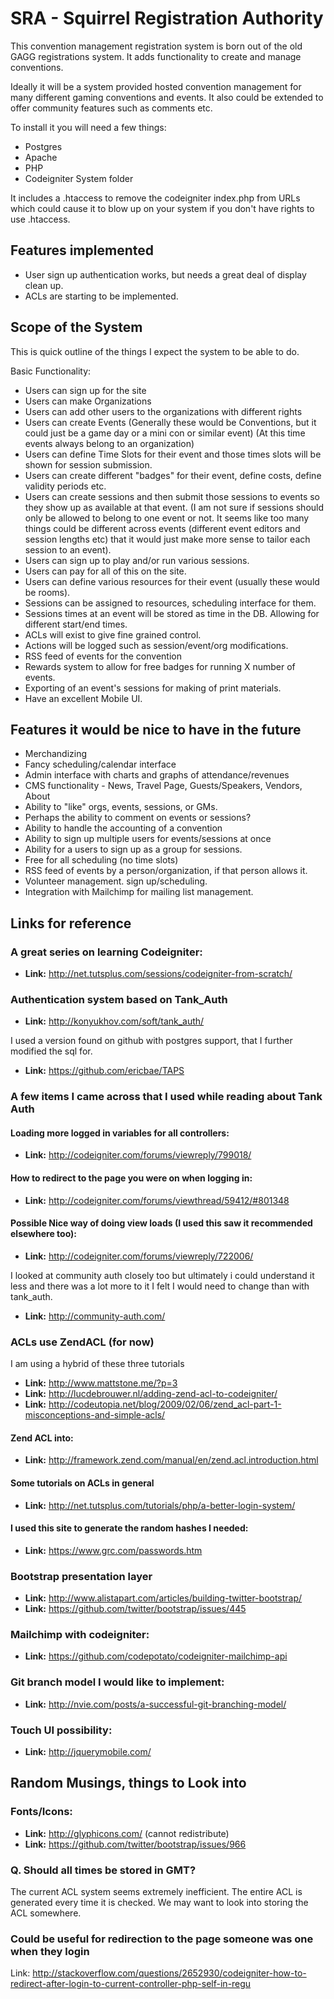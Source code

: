 SRA - Squirrel Registration Authority
=====================================

This convention management registration system is born out of the old GAGG registrations system. It adds functionality to create and manage conventions.

Ideally it will be a system provided hosted convention management for many different gaming conventions and events. It also could be extended to offer community features such as comments etc.

To install it you will need a few things:

* Postgres
* Apache
* PHP
* Codeigniter System folder

It includes a .htaccess to remove the codeigniter index.php from URLs which could cause it to blow up on your system if you don't have rights to use .htaccess.


Features implemented
--------------------

* User sign up authentication works, but needs a great deal of display clean up.
* ACLs are starting to be implemented.

Scope of the System
-------------------

This is quick outline of the things I expect the system to be able to do.

Basic Functionality:

* Users can sign up for the site
* Users can make Organizations
* Users can add other users to the organizations with different rights
* Users can create Events (Generally these would be Conventions, but it could just be a game day or a mini con or similar event) (At this time events always belong to an organization)
* Users can define Time Slots for their event and those times slots will be shown for session submission.
* Users can create different "badges" for their event, define costs, define validity periods etc.
* Users can create sessions and then submit those sessions to events so they show up as available at that event. (I am not sure if sessions should only be allowed to belong to one event or not. It seems like too many things could be different across events (different event editors and session lengths etc) that it would just make more sense to tailor each session to an event).
* Users can sign up to play and/or run various sessions.
* Users can pay for all of this on the site.
* Users can define various resources for their event (usually these would be rooms).
* Sessions can be assigned to resources, scheduling interface for them.
* Sessions times at an event will be stored as time in the DB. Allowing for different start/end times.
* ACLs will exist to give fine grained control.
* Actions will be logged such as session/event/org modifications.
* RSS feed of events for the convention
* Rewards system to allow for free badges for running X number of events.
* Exporting of an event's sessions for making of print materials.
* Have an excellent Mobile UI.
  
Features it would be nice to have in the future
-----------------------------------------------

* Merchandizing
* Fancy scheduling/calendar interface
* Admin interface with charts and graphs of attendance/revenues
* CMS functionality - News, Travel Page, Guests/Speakers, Vendors, About
* Ability to "like" orgs, events, sessions, or GMs.
* Perhaps the ability to comment on events or sessions?
* Ability to handle the accounting of a convention
* Ability to sign up multiple users for events/sessions at once
* Ability for a users to sign up as a group for sessions.
* Free for all scheduling (no time slots)
* RSS feed of events by a person/organization, if that person allows it.
* Volunteer management. sign up/scheduling.
* Integration with Mailchimp for mailing list management.

Links for reference
-------------------

### A great series on learning Codeigniter:

* **Link:** http://net.tutsplus.com/sessions/codeigniter-from-scratch/

### Authentication system based on Tank_Auth

* **Link:** http://konyukhov.com/soft/tank_auth/

I used a version found on github with postgres support, that I further modified the sql for.
 
* **Link:** https://github.com/ericbae/TAPS

### A few items I came across that I used while reading about Tank Auth
   
#### Loading more logged in variables for all controllers: 

* **Link:** http://codeigniter.com/forums/viewreply/799018/
   
#### How to redirect to the page you were on when logging in:

* **Link:** http://codeigniter.com/forums/viewthread/59412/#801348

#### Possible Nice way of doing view loads (I used this saw it recommended elsewhere too):

* **Link:** http://codeigniter.com/forums/viewreply/722006/

I looked at community auth closely too but ultimately i could understand it less and there was a lot more to it I felt I would need to change than with tank_auth.

* **Link:** http://community-auth.com/

### ACLs use ZendACL (for now)

I am using a hybrid of these three tutorials
 
* **Link:** http://www.mattstone.me/?p=3
* **Link:** http://lucdebrouwer.nl/adding-zend-acl-to-codeigniter/
* **Link:** http://codeutopia.net/blog/2009/02/06/zend_acl-part-1-misconceptions-and-simple-acls/

#### Zend ACL into:

* **Link:** http://framework.zend.com/manual/en/zend.acl.introduction.html

#### Some tutorials on ACLs in general

* **Link:** http://net.tutsplus.com/tutorials/php/a-better-login-system/

#### I used this site to generate the random hashes I needed:

* **Link:** https://www.grc.com/passwords.htm

### Bootstrap presentation layer

* **Link:** http://www.alistapart.com/articles/building-twitter-bootstrap/
* **Link:** https://github.com/twitter/bootstrap/issues/445

### Mailchimp with codeigniter:

* **Link:** https://github.com/codepotato/codeigniter-mailchimp-api

### Git branch model I would like to implement:

* **Link:** http://nvie.com/posts/a-successful-git-branching-model/

### Touch UI possibility:

* **Link:** http://jquerymobile.com/

Random Musings, things to Look into
-----------------------------------

### Fonts/Icons:
* **Link:** http://glyphicons.com/ (cannot redistribute)
* **Link:** https://github.com/twitter/bootstrap/issues/966

### Q. Should all times be stored in GMT?

The current ACL system seems extremely inefficient. The entire ACL is generated every time it is checked. We may want to look into storing the ACL somewhere.

### Could be useful for redirection to the page someone was one when they login

Link: http://stackoverflow.com/questions/2652930/codeigniter-how-to-redirect-after-login-to-current-controller-php-self-in-regu